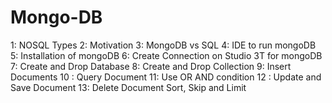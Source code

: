 # Mongo-DB
1: NOSQL Types
2: Motivation
3: MongoDB vs SQL
4: IDE to run mongoDB
5: Installation of mongoDB
6: Create Connection on Studio 3T for mongoDB
7: Create and Drop Database
8: Create and Drop Collection
9: Insert Documents
10 :  Query Document
11: Use OR AND condition
12 : Update and Save Document
13: Delete Document
Sort, Skip and Limit
